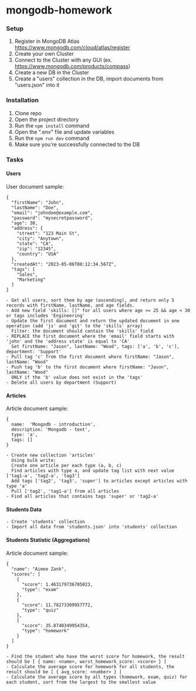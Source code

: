 # mongodb-homework

### Setup

1. Register in MongoDB Atlas https://www.mongodb.com/cloud/atlas/register
2. Create your own Cluster
3. Connect to the Cluster with any GUI (ex. https://www.mongodb.com/products/compass)
4. Create a new DB in the Cluster
5. Create a "users" collection in the DB, import documents from "users.json" into it

### Installation

1. Clone repo
2. Open the project directory
3. Run the `npm install` command
4. Open the ".env" file and update variables
5. Run the `npm run dev` command
6. Make sure you're successfully connected to the DB

### Tasks

#### Users

User document sample:

```
{
  "firstName": "John",
  "lastName": "Doe",
  "email": "johndoe@example.com",
  "password": "mysecretpassword",
  "age": 30,
  "address": {
    "street": "123 Main St",
    "city": "Anytown",
    "state": "CA",
    "zip": "12345",
    "country": "USA"
  },
  "createdAt": "2023-05-06T08:12:34.567Z",
  "tags": [
    "Sales",
    "Marketing"
  ]
}
```

```
- Get all users, sort them by age (ascending), and return only 5 records with firstName, lastName, and age fields.
- Add new field 'skills: []" for all users where age >= 25 && age < 30 or tags includes 'Engineering'
- Update the first document and return the updated document in one operation (add 'js' and 'git' to the 'skills' array)
  Filter: the document should contain the 'skills' field
- REPLACE the first document where the 'email' field starts with 'john' and the 'address state' is equal to 'CA'
  Set firstName: "Jason", lastName: "Wood", tags: ['a', 'b', 'c'], department: 'Support'
- Pull tag 'c' from the first document where firstName: "Jason", lastName: "Wood"
- Push tag 'b' to the first document where firstName: "Jason", lastName: "Wood"
  ONLY if the 'b' value does not exist in the 'tags'
- Delete all users by department (Support)
```

#### Articles

Article document sample:

```
{
  name:  'Mongodb - introduction',
  description: 'Mongodb - text',
  type: 'a',
  tags: []
}
```

```
- Create new collection 'articles'
  Using bulk write:
  Create one article per each type (a, b, c)
  Find articles with type a, and update tag list with next value ['tag1-a', 'tag2-a', 'tag3']
  Add tags ['tag2', 'tag3', 'super'] to articles except articles with type 'a'
  Pull ['tag2', 'tag1-a'] from all articles
- Find all articles that contains tags 'super' or 'tag2-a'
```

#### Students Data

```
- Create 'students' collection
- Import all data from 'students.json' into 'students' collection
```

#### Students Statistic (Aggregations)

Article document sample:

```
{
  "name": "Aimee Zank",
  "scores": [
    {
      "score": 1.463179736705023,
      "type": "exam"
    },
    {
      "score": 11.78273309957772,
      "type": "quiz"
    },
    {
      "score": 35.8740349954354,
      "type": "homework"
    }
  ]
}
```

```
- Find the student who have the worst score for homework, the result should be [ { name: <name>, worst_homework_score: <score> } ]
- Calculate the average score for homework for all students, the result should be [ { avg_score: <number> } ]
- Calculate the average score by all types (homework, exam, quiz) for each student, sort from the largest to the smallest value
```
